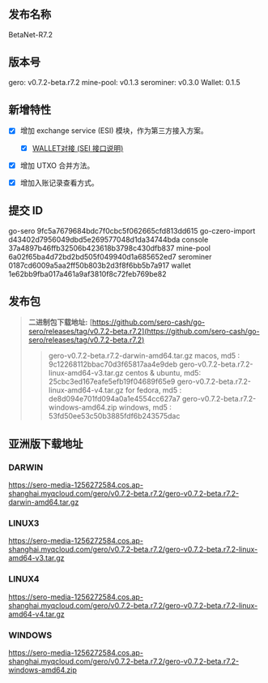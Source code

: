 ## 发布名称

BetaNet-R7.2



## 版本号

gero: v0.7.2-beta.r7.2
mine-pool: v0.1.3
serominer: v0.3.0
Wallet: 0.1.5





## 新增特性

- [x] 增加 exchange service (ESI) 模块，作为第三方接入方案。
  - [x] [WALLET对接 (SEI 接口说明)](?file=Tutorial/sero-exchange-interface)
- [x] 增加 UTXO 合并方法。
- [x] 增加入账记录查看方式。



## 提交 ID

go-sero                   9fc5a7679684bdc7f0cbc5f062665cfd813dd615
go-czero-import   d43402d7956049dbd5e269577048d1da34744bda
console                  37a4897b46ffb32506b423618b3798c430dfb837
mine-pool             6a02f65ba4d72bd2bd505f049940d1a685652ed7
serominer             0187cd6009a5aa2ff50b803b2d3f8f6bb5b7a917
wallet                     1e62bb9fba017a461a9af3810f8c72feb769be82



## 发布包

> **二进制包下载地址:**
> [https://github.com/sero-cash/go-sero/releases/tag/v0.7.2-beta.r7.2](https://github.com/sero-cash/go-sero/releases/tag/v0.7.2-beta.r7.2)
>
> > gero-v0.7.2-beta.r7.2-darwin-amd64.tar.gz  macos,  md5 : 9c12268112bbac70d3f65817aa4e9deb
> > gero-v0.7.2-beta.r7.2-linux-amd64-v3.tar.gz  centos & ubuntu, md5: 25cbc3ed167eafe5efb19f04689f65e9
> > gero-v0.7.2-beta.r7.2-linux-amd64-v4.tar.gz  for fedora, md5 : de8d094e701fd094a0a1e4554cc627a7
> > gero-v0.7.2-beta.r7.2-windows-amd64.zip  windows, md5 : 53fd50ee53c50b3885fdf6b243575dac



## 亚洲版下载地址

### DARWIN

<https://sero-media-1256272584.cos.ap-shanghai.myqcloud.com/gero/v0.7.2-beta.r7.2/gero-v0.7.2-beta.r7.2-darwin-amd64.tar.gz>

### LINUX3

<https://sero-media-1256272584.cos.ap-shanghai.myqcloud.com/gero/v0.7.2-beta.r7.2/gero-v0.7.2-beta.r7.2-linux-amd64-v3.tar.gz>

### LINUX4

<https://sero-media-1256272584.cos.ap-shanghai.myqcloud.com/gero/v0.7.2-beta.r7.2/gero-v0.7.2-beta.r7.2-linux-amd64-v4.tar.gz>

### WINDOWS

<https://sero-media-1256272584.cos.ap-shanghai.myqcloud.com/gero/v0.7.2-beta.r7.2/gero-v0.7.2-beta.r7.2-windows-amd64.zip>